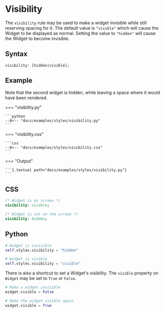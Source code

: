 # Visibility

The `visibility` rule may be used to make a widget invisible while still reserving spacing for it. The default value is `"visible"` which will cause the Widget to be displayed as normal. Setting the value to `"hidden"` will cause the Widget to become invisible.

## Syntax

```
visibility: [hidden|visible];
```

## Example

Note that the second widget is hidden, while leaving a space where it would have been rendered.

=== "visibility.py"

    ```python
    --8<-- "docs/examples/styles/visibility.py"
    ```

=== "visibility.css"

    ```css
    --8<-- "docs/examples/styles/visibility.css"
    ```

=== "Output"

    ```{.textual path="docs/examples/styles/visibility.py"}
    ```

## CSS

```sass
/* Widget is on screen */
visibility: visible;

/* Widget is not on the screen */
visibility: hidden;
```

## Python

```python
# Widget is invisible
self.styles.visibility = "hidden"

# Widget is visible
self.styles.visibility = "visible"
```

There is also a shortcut to set a Widget's visibility. The `visible` property on `Widget` may be set to `True` or `False`.

```python
# Make a widget invisible
widget.visible = False

# Make the widget visible again
widget.visible = True
```

